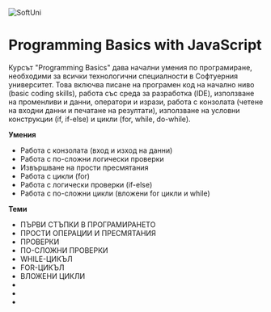 ![SoftUni](https://encrypted-tbn0.gstatic.com/images?q=tbn:ANd9GcTGv8lCeUR-D2A7hlAN4c9DNJJQsmW18ZbYzGpkc10SD6h6nvo0)

# Programming Basics with JavaScript

Курсът "Programming Basics" дава начални умения по програмиране, необходими за всички технологични специалности в Софтуерния университет. Това включва писане на програмен код на начално ниво (basic coding skills), работа със среда за разработка (IDE), използване на променливи и данни, оператори и изрази, работа с конзолата (четене на входни данни и печатане на резултати), използване на условни конструкции (if, if-else) и цикли (for, while, do-while).

**Умения**

- Работа с конзолата (вход и изход на данни)
- Работа с по-сложни логически проверки
- Извършване на прости пресмятания
- Работа с цикли (for)
- Работа с логически проверки (if-else)
- Работа с по-сложни цикли (вложени for цикли и while)

**Теми**

- ПЪРВИ СТЪПКИ В ПРОГРАМИРАНЕТО
- ПРОСТИ ОПЕРАЦИИ И ПРЕСМЯТАНИЯ
- ПРОВЕРКИ
- ПО-СЛОЖНИ ПРОВЕРКИ
- WHILE-ЦИКЪЛ
- FOR-ЦИКЪЛ
- ВЛОЖЕНИ ЦИКЛИ
-
-
-
